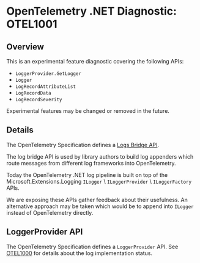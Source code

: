 # OpenTelemetry .NET Diagnostic: OTEL1001

## Overview

This is an experimental feature diagnostic covering the following APIs:

* `LoggerProvider.GetLogger`
* `Logger`
* `LogRecordAttributeList`
* `LogRecordData`
* `LogRecordSeverity`

Experimental features may be changed or removed in the future.

## Details

The OpenTelemetry Specification defines a [Logs Bridge
API](https://github.com/open-telemetry/opentelemetry-specification/blob/main/specification/logs/bridge-api.md).

The log bridge API is used by library authors to build log appenders which route
messages from different log frameworks into OpenTelemetry.

Today the OpenTelemetry .NET log pipeline is built on top of the
Microsoft.Extensions.Logging `ILogger` \ `ILoggerProvider` \ `ILoggerFactory`
APIs.

We are exposing these APIs gather feedback about their usefulness. An
alternative approach may be taken which would be to append into `ILogger`
instead of OpenTelemetry directly.

## LoggerProvider API

The OpenTelemetry Specification defines a `LoggerProvider` API. See
[OTEL1000](.\OTEL1001.md) for details about the log implementation status.
